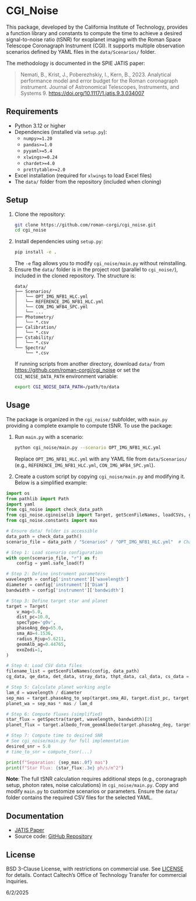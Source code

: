 # CGI_Noise

This package, developed by the California Institute of Technology, provides a function library and constants to compute the time to achieve a desired signal-to-noise ratio (tSNR) for exoplanet imaging with the Roman Space Telescope Coronagraph Instrument (CGI). It supports multiple observation scenarios defined by YAML files in the `data/Scenarios/` folder.

The methodology is documented in the SPIE JATIS paper:
> Nemati, B., Krist, J., Poberezhskiy, I., Kern, B., 2023. Analytical performance model and error budget for the Roman coronagraph instrument. Journal of Astronomical Telescopes, Instruments, and Systems 9. https://doi.org/10.1117/1.jatis.9.3.034007

## Requirements
- Python 3.12 or higher
- Dependencies (installed via `setup.py`):
  - `numpy>=1.20`
  - `pandas>=1.0`
  - `pyyaml>=5.4`
  - `xlwings>=0.24`
  - `chardet>=4.0`
  - `prettytable>=2.0`
- Excel installation (required for `xlwings` to load Excel files)
- The `data/` folder from the repository (included when cloning)

## Setup
1. Clone the repository:
   ```bash
   git clone https://github.com/roman-corgi/cgi_noise.git
   cd cgi_noise
   ```
2. Install dependencies using `setup.py`:
   ```bash
   pip install -e .
   ```
   The `-e` flag allows you to modify `cgi_noise/main.py` without reinstalling.
3. Ensure the `data/` folder is in the project root (parallel to `cgi_noise/`), included in the cloned repository. The structure is:
   ```
   data/
   ├── Scenarios/
   │   └── OPT_IMG_NFB1_HLC.yml
   │   └── REFERENCE_IMG_NFB1_HLC.yml
   │   └── CON_IMG_WFB4_SPC.yml
   │   └── ...
   ├── Photometry/
   │   └── *.csv
   ├── Calibration/
   │   └── *.csv
   ├── Cstability/
   │   └── *.csv
   └── Spectra/
       └── *.csv
   ```
   If running scripts from another directory, download `data/` from https://github.com/roman-corgi/cgi_noise or set the `CGI_NOISE_DATA_PATH` environment variable:
   ```bash
   export CGI_NOISE_DATA_PATH=/path/to/data
   ```

## Usage
The package is organized in the `cgi_noise/` subfolder, with `main.py` providing a complete example to compute tSNR. To use the package:

1. Run `main.py` with a scenario:
   ```bash
   python cgi_noise/main.py --scenario OPT_IMG_NFB1_HLC.yml
   ```
   Replace `OPT_IMG_NFB1_HLC.yml` with any YAML file from `data/Scenarios/` (e.g., `REFERENCE_IMG_NFB1_HLC.yml`, `CON_IMG_WFB4_SPC.yml`).

2. Create a custom script by copying `cgi_noise/main.py` and modifying it. Below is a simplified example:

```python
import os
from pathlib import Path
import yaml
from cgi_noise import check_data_path
from cgi_noise.cginoiselib import Target, getScenFileNames, loadCSVs, getSpectra
from cgi_noise.constants import mas

# Ensure data/ folder is accessible
data_path = check_data_path()
scenario_file = data_path / "Scenarios" / "OPT_IMG_NFB1_HLC.yml"  # Change to another .yml

# Step 1: Load scenario configuration
with open(scenario_file, "r") as f:
    config = yaml.safe_load(f)

# Step 2: Define instrument parameters
wavelength = config['instrument']['wavelength']
diameter = config['instrument']['Diam']
bandwidth = config['instrument']['bandwidth']

# Step 3: Define target star and planet
target = Target(
    v_mag=5.0,
    dist_pc=10.0,
    specType='g0v',
    phaseAng_deg=65.0,
    sma_AU=4.1536,
    radius_Rjup=5.6211,
    geomAlb_ag=0.44765,
    exoZodi=1,
)

# Step 4: Load CSV data files
filename_list = getScenFileNames(config, data_path)
cg_data, qe_data, det_data, stray_data, thpt_data, cal_data, cs_data = loadCSVs(filename_list)

# Step 5: Calculate planet working angle
lam_d = wavelength / diameter
sep_mas = target.phaseAng_to_sep(target.sma_AU, target.dist_pc, target.phaseAng_deg)
planet_wa = sep_mas * mas / lam_d

# Step 6: Compute fluxes (simplified)
star_flux = getSpectra(target, wavelength, bandwidth)[2]
planet_flux = target.albedo_from_geomAlbedo(target.phaseAng_deg, target.geomAlb_ag) * star_flux

# Step 7: Compute time to desired SNR
# See cgi_noise/main.py for full implementation
desired_snr = 5.0
# time_to_snr = compute_tsnr(...)

print(f"Separation: {sep_mas:.0f} mas")
print(f"Star Flux: {star_flux:.3e} ph/s/m^2")
```

**Note**: The full tSNR calculation requires additional steps (e.g., coronagraph setup, photon rates, noise calculations) in `cgi_noise/main.py`. Copy and modify `main.py` to customize scenarios or parameters. Ensure the `data/` folder contains the required CSV files for the selected YAML.

## Documentation
- [JATIS Paper](https://doi.org/10.1117/1.jatis.9.3.034007)
- Source code: [GitHub Repository](https://github.com/roman-corgi/cgi_noise)

## License
BSD 3-Clause License, with restrictions on commercial use. See [LICENSE](LICENSE) for details. Contact Caltech’s Office of Technology Transfer for commercial inquiries.

6/2/2025
